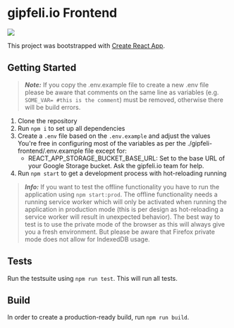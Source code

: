 # gipfeli.io Frontend

![](https://github.com/gipfeli-io/gipfeli-frontend/actions/workflows/ci.yml/badge.svg?branch=stage)

This project was bootstrapped with [Create React App](https://github.com/facebook/create-react-app).

## Getting Started

> **_Note:_** If you copy the .env.example file to create a new .env file please be aware that comments on the same
> line as variables (e.g. `SOME_VAR= #this is the comment`) must be removed, otherwise there will be build errors.

1. Clone the repository
2. Run `npm i` to set up all dependencies
3. Create a `.env` file based on the `.env.example` and adjust the values
   You're free in configuring most of the variables as per the ./gipfeli-frontend/.env.example file except for:
    - REACT_APP_STORAGE_BUCKET_BASE_URL: Set to the base URL of your Google Storage bucket. Ask the gipfeli.io team for
      help.
4. Run `npm start` to get a development process with hot-reloading running

> **_Info:_**
> If you want to test the offline functionality you have to run the application using `npm start:prod`. The offline
> functionality
> needs a running service worker which will only be activated when running the application in production mode (this is
> per design
> as hot-reloading a service worker will result in unexpected behavior). The best way to test is to use the private mode
> of the browser
> as this will always give you a fresh environment. But please be aware that Firefox private mode does not allow
> for IndexedDB usage.

## Tests

Run the testsuite using `npm run test`. This will run all tests.

## Build

In order to create a production-ready build, run `npm run build`.
